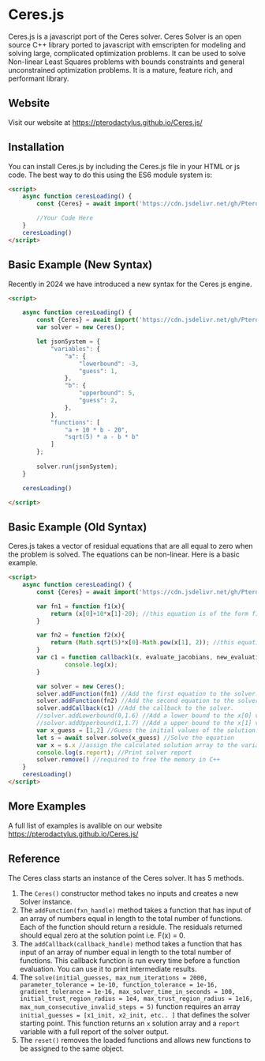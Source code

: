 
# Ceres.js
Ceres.js is a javascript port of the Ceres solver. Ceres Solver is an open source C++ library ported to javascript with emscripten for modeling and solving large, complicated optimization problems. It can be used to solve Non-linear Least Squares problems with bounds constraints and general unconstrained optimization problems. It is a mature, feature rich, and performant library.

## Website
Visit our website at https://pterodactylus.github.io/Ceres.js/

## Installation
You can install Ceres.js by including the Ceres.js file in your HTML or js code. The best way to do this using the ES6 module system is:

```HTML
<script>
	async function ceresLoading() {
		const {Ceres} = await import('https://cdn.jsdelivr.net/gh/Pterodactylus/Ceres.js@master/dist/ceres.min.js');

		//Your Code Here
	}
	ceresLoading()
</script>
```

## Basic Example (New Syntax)
Recently in 2024 we have introduced a new syntax for the Ceres js engine.

```html
<script>

	async function ceresLoading() {
		const {Ceres} = await import('https://cdn.jsdelivr.net/gh/Pterodactylus/Ceres.js@master/dist/ceres.min.js');
		var solver = new Ceres();

		let jsonSystem = {
			"variables": {
				"a": {
					"lowerbound": -3,
					"guess": 1,
				}, 
				"b": {
					"upperbound": 5,
					"guess": 2,
				},
			},
			"functions": [
				"a + 10 * b - 20",
				"sqrt(5) * a - b * b"
			]
		};
		
		solver.run(jsonSystem);
	}

	ceresLoading()

</script>
```


## Basic Example (Old Syntax)
Ceres.js takes a vector of residual equations that are all equal to zero when the problem is solved. The equations can be non-linear. Here is a basic example.

```html
<script>
	async function ceresLoading() {
		const {Ceres} = await import('https://cdn.jsdelivr.net/gh/Pterodactylus/Ceres.js@master/dist/ceres.min.js'); //Always imported via ES6 import

		var fn1 = function f1(x){
			return (x[0]+10*x[1]-20); //this equation is of the form f1(x) = 0 
		}

		var fn2 = function f2(x){
			return (Math.sqrt(5)*x[0]-Math.pow(x[1], 2)); //this equation is of the form f2(x) = 0 
		}
		var c1 = function callback1(x, evaluate_jacobians, new_evaluation_point){
				console.log(x);
		}

		var solver = new Ceres();
		solver.addFunction(fn1) //Add the first equation to the solver.
		solver.addFunction(fn2) //Add the second equation to the solver.
		solver.addCallback(c1) //Add the callback to the solver.
		//solver.addLowerbound(0,1.6) //Add a lower bound to the x[0] variable
		//solver.addUpperbound(1,1.7) //Add a upper bound to the x[1] variable
		var x_guess = [1,2] //Guess the initial values of the solution.
		let s = await solver.solve(x_guess) //Solve the equation
		var x = s.x //assign the calculated solution array to the variable x
		console.log(s.report); //Print solver report
		solver.remove() //required to free the memory in C++
	}
	ceresLoading()
</script>
```

## More Examples
A full list of examples is avalible on our website https://pterodactylus.github.io/Ceres.js/

## Reference
The Ceres class starts an instance of the Ceres solver. It has 5 methods.

1. The `Ceres()` constructor method takes no inputs and creates a new Solver instance.
2. The `addFunction(fxn_handle)` method takes a function that has input of an array of numbers equal in length to the total number of functions. Each of the function should return a residule. The residuals returned should equal zero at the solution point i.e. F(x) = 0.
3. The `addCallback(callback_handle)` method takes a function that has input of an array of number equal in length to the total number of functions. This callback function is run every time before a function evaluation. You can use it to print intermediate results.
4. The `solve(initial_guesses, max_num_iterations = 2000, parameter_tolerance = 1e-10, function_tolerance = 1e-16, gradient_tolerance = 1e-16, max_solver_time_in_seconds = 100, initial_trust_region_radius = 1e4, max_trust_region_radius = 1e16, max_num_consecutive_invalid_steps = 5)` function requires an array `initial_guesses = [x1_init, x2_init, etc.. ]` that defines the solver starting point. This function returns an `x` solution array and a `report` variable with a full report of the solver output.
5. The `reset()` removes the loaded functions and allows new functions to be assigned to the same object.
